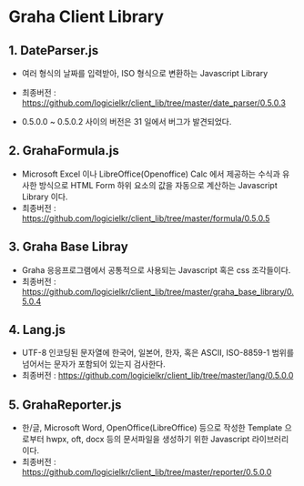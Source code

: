# Graha Client Library

## 1. DateParser.js

- 여러 형식의 날짜를 입력받아, ISO 형식으로 변환하는 Javascript Library
- 최종버전 : https://github.com/logicielkr/client_lib/tree/master/date_parser/0.5.0.3

- 0.5.0.0 ~ 0.5.0.2 사이의 버전은 31 일에서 버그가 발견되었다.

## 2. GrahaFormula.js

- Microsoft Excel 이나 LibreOffice(Openoffice) Calc 에서 제공하는 수식과 유사한 방식으로 HTML Form 하위 요소의 값을 자동으로 계산하는 Javascript Library 이다.
- 최종버전 : https://github.com/logicielkr/client_lib/tree/master/formula/0.5.0.5

## 3. Graha Base Libray

- Graha 응응프로그램에서 공통적으로 사용되는 Javascript 혹은 css 조각들이다.
- 최종버전 : https://github.com/logicielkr/client_lib/tree/master/graha_base_library/0.5.0.4

## 4. Lang.js

- UTF-8 인코딩된 문자열에 한국어, 일본어, 한자, 혹은 ASCII, ISO-8859-1 범위를 넘어서는 문자가 포함되어 있는지 검사한다.
- 최종버전 : https://github.com/logicielkr/client_lib/tree/master/lang/0.5.0.0

## 5. GrahaReporter.js

- 한/글, Microsoft Word, OpenOffice(LibreOffice) 등으로 작성한 Template 으로부터 hwpx, oft, docx 등의 문서파일을 생성하기 위한 Javascript 라이브러리이다. 
- 최종버전 : https://github.com/logicielkr/client_lib/tree/master/reporter/0.5.0.0
